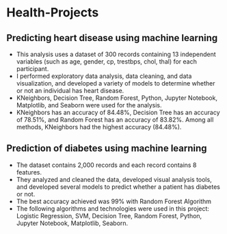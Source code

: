 # Health-Projects
## Predicting heart disease using machine learning
- This analysis uses a dataset of 300 records containing 13 independent variables (such as age, gender, cp, trestbps, chol, thal) for each participant.
- I performed exploratory data analysis, data cleaning, and data visualization, and developed a variety of models to determine whether or not an individual has heart disease.
- KNeighbors, Decision Tree, Random Forest, Python, Jupyter Notebook, Matplotlib, and Seaborn were used for the analysis.
- KNeighbors has an accuracy of 84.48%, Decision Tree has an accuracy of 78.51%, and Random Forest has an accuracy of 83.82%. Among all methods, KNeighbors had the highest accuracy (84.48%).

## Prediction of diabetes using machine learning
- The dataset contains 2,000 records and each record contains 8 features.
- They analyzed and cleaned the data, developed visual analysis tools, and developed several models to predict whether a patient has diabetes or not.
- The best accuracy achieved was 99% with Random Forest Algorithm
- The following algorithms and technologies were used in this project: Logistic Regression, SVM, Decision Tree, Random Forest, Python, Jupyter Notebook, Matplotlib, Seaborn.
